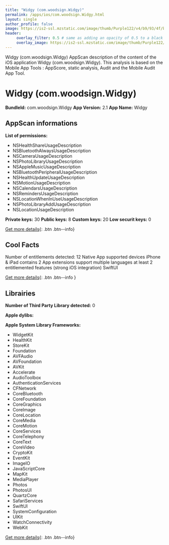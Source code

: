 ```yaml
---
title: "Widgy (com.woodsign.Widgy)"
permalink: /apps/ios/com.woodsign.Widgy.html
layout: single
author_profile: false
image: https://is2-ssl.mzstatic.com/image/thumb/Purple122/v4/b9/93/4f/b9934f40-f0be-d3d6-535a-c37cb40d584b/AppIcon-0-1x_U007emarketing-0-7-0-85-220.png/512x512bb.jpg
header: 
     overlay_filter: 0.5 # same as adding an opacity of 0.5 to a black background
     overlay_image: https://is2-ssl.mzstatic.com/image/thumb/Purple122/v4/b9/93/4f/b9934f40-f0be-d3d6-535a-c37cb40d584b/AppIcon-0-1x_U007emarketing-0-7-0-85-220.png/512x512bb.jpg
---
```

Widgy (com.woodsign.Widgy) AppScan description of the content of the iOS application Widgy (com.woodsign.Widgy). This analysis is based on the Mobile App Tools : AppScore, static analysis, Audit and the Mobile Audit App Tool.

# Widgy (com.woodsign.Widgy)

**BundleId:** com.woodsign.Widgy
**App Version:** 2.1
**App Name:** Widgy


## AppScan informations 

**List of permissions:** 
- NSHealthShareUsageDescription
- NSBluetoothAlwaysUsageDescription
- NSCameraUsageDescription
- NSPhotoLibraryUsageDescription
- NSAppleMusicUsageDescription
- NSBluetoothPeripheralUsageDescription
- NSHealthUpdateUsageDescription
- NSMotionUsageDescription
- NSCalendarsUsageDescription
- NSRemindersUsageDescription
- NSLocationWhenInUseUsageDescription
- NSPhotoLibraryAddUsageDescription
- NSLocationUsageDescription
  
  
**Private keys:** 30
**Public keys:** 8
**Custom keys:** 20
**Low securit keys:** 0
  
[Get more details](/pricing.html){: .btn .btn--info}

## Cool Facts

Number of entitlements detected: 12
Native App
supported devices iPhone & iPad
contains 2 App extensions
support multiple languages
at least 2 entitlemented features (strong iOS integration)
SwiftUI
  
[Get more details](/pricing.html){: .btn .btn--info }

## Librairies 
**Number of Third Party Library detected:** 0


**Apple dylibs:**


**Apple System Library Frameworks:**
- WidgetKit
- HealthKit
- StoreKit
- Foundation
- AVFAudio
- AVFoundation
- AVKit
- Accelerate
- AudioToolbox
- AuthenticationServices
- CFNetwork
- CoreBluetooth
- CoreFoundation
- CoreGraphics
- CoreImage
- CoreLocation
- CoreMedia
- CoreMotion
- CoreServices
- CoreTelephony
- CoreText
- CoreVideo
- CryptoKit
- EventKit
- ImageIO
- JavaScriptCore
- MapKit
- MediaPlayer
- Photos
- PhotosUI
- QuartzCore
- SafariServices
- SwiftUI
- SystemConfiguration
- UIKit
- WatchConnectivity
- WebKit


  
[Get more details](/pricing.html){: .btn .btn--info}

